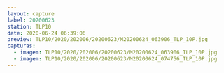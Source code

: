 ```yaml
---
layout: capture
label: 20200623
station: TLP10
date: 2020-06-24 06:39:06
preview: TLP10/2020/202006/20200623/M20200624_063906_TLP_10P.jpg
capturas:
  - imagem: TLP10/2020/202006/20200623/M20200624_063906_TLP_10P.jpg
  - imagem: TLP10/2020/202006/20200623/M20200624_074756_TLP_10P.jpg
---
```

